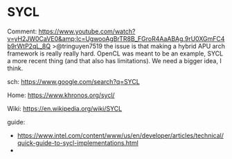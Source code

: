# SYCL
Comment: https://www.youtube.com/watch?v=yH2JW0CaVE0&amp;lc=UgwooAgBrTR8B_FGroR4AaABAg.9rU0XGmFC4b9rWtP2qL_8Q >@tringuyen7519  the issue is that making a hybrid APU arch framework is really really hard. OpenCL was meant to be an example, SYCL a more recent thing (and that also has limitations). We need a bigger idea, I think.

sch: https://www.google.com/search?q=SYCL

Home: https://www.khronos.org/sycl/

Wiki: https://en.wikipedia.org/wiki/SYCL

guide:
- https://www.intel.com/content/www/us/en/developer/articles/technical/quick-guide-to-sycl-implementations.html
- 
